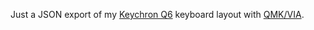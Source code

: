 Just a JSON export of my [Keychron Q6][] keyboard layout with [QMK/VIA][].

[Keychron Q6]: https://www.keychron.com/products/keychron-q6-qmk-custom-mechanical-keyboard
[QMK/VIA]: https://usevia.app/

